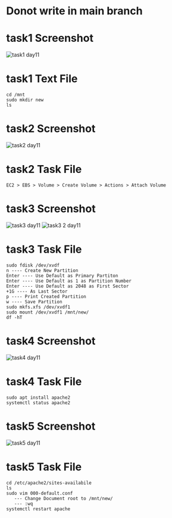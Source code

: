 #   Donot write in main branch


# task1 Screenshot
![task1 day11](https://user-images.githubusercontent.com/85029049/121675722-67009880-cad1-11eb-96ca-fc2981982c03.png)


# task1 Text File

```
cd /mnt
sudo mkdir new
ls
```


# task2 Screenshot
![task2 day11](https://user-images.githubusercontent.com/85029049/121675977-b941b980-cad1-11eb-85ce-54a89056aad3.png)


# task2 Task File

```
EC2 > EBS > Volume > Create Volume > Actions > Attach Volume

```
# task3 Screenshot
![task3 day11](https://user-images.githubusercontent.com/85029049/121676306-19386000-cad2-11eb-99fa-183f2de70c9d.png)
![task3 2 day11](https://user-images.githubusercontent.com/85029049/121676723-99f75c00-cad2-11eb-9af6-c840881d96d8.png)


# task3 Task File

```
sudo fdisk /dev/xvdf
n ---- Create New Partition
Enter ---- Use Default as Primary Partiton
Enter ---- Use Default as 1 as Partition Number
Enter ---- Use Default as 2048 as First Sector
+1G ---- As Last Sector
p ---- Print Created Partition
w ---- Save Partition
sudo mkfs.xfs /dev/xvdf1
sudo mount /dev/xvdf1 /mnt/new/
df -hT

```

# task4 Screenshot
![task4 day11](https://user-images.githubusercontent.com/85029049/121676744-a11e6a00-cad2-11eb-98ea-ffb611ea3b49.png)

# task4 Task File
```
sudo apt install apache2
systemctl status apache2
```

# task5 Screenshot
![task5 day11](https://user-images.githubusercontent.com/85029049/121676926-db880700-cad2-11eb-8df8-07a5e3d530b6.png)

# task5 Task File
```
cd /etc/apache2/sites-availabile
ls
sudo vim 000-default.conf
   --- Change Document root to /mnt/new/
   --- :wq
systemctl restart apache
```





